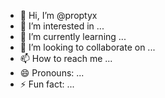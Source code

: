 - 👋 Hi, I’m @proptyx
- 👀 I’m interested in ...
- 🌱 I’m currently learning ...
- 💞️ I’m looking to collaborate on ...
- 📫 How to reach me ...
- 😄 Pronouns: ...
- ⚡ Fun fact: ...

<!---
proptyx/proptyx is a ✨ special ✨ repository because its `README.md` (this file) appears on your GitHub profile.
You can click the Preview link to take a look at your changes.
--->
